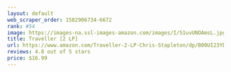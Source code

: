 ```yaml
---
layout: default 
﻿web_scraper_order: 1582906734-6672
rank: #54
image: https://images-na.ssl-images-amazon.com/images/I/51uvUNOAmsL.jpg
title: Traveller [2 LP]
url: https://www.amazon.com/Traveller-2-LP-Chris-Stapleton/dp/B00UI23YDU/ref=zg_mw_music_54?_encoding=UTF8&psc=1&refRID=X8V12YXMQG7N6EH1X8Q3
reviews: 4.8 out of 5 stars
price: $16.99 
---
```

